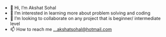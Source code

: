 - 👋 Hi, I’m Akshat Sohal
- 👀 I’m interested in learning more about problem solving and coding
- 💞️ I’m looking to collaborate on any project that is beginner/ intermediate level
- 📫 How to reach me ...akshatsohal@hotmail.com

<!---
sohal786/sohal786 is a ✨ special ✨ repository because its `README.md` (this file) appears on your GitHub profile.
You can click the Preview link to take a look at your changes.
--->
